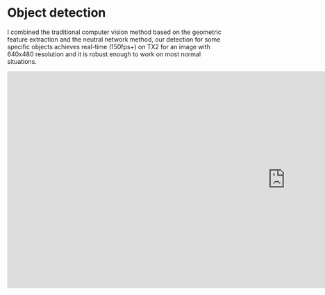 # Object detection
I combined the traditional computer vision method based on the geometric feature extraction and 
the neutral network method, our detection for some specific objects achieves real-time (150fps+) on TX2 for an image with 640x480 resolution and it is robust enough to work on most normal situations. 

<iframe width="1280" height="500" src="https://www.youtube.com/embed/8MPJoGlX35o" title="YouTube video player" frameborder="0" allow="accelerometer; autoplay; clipboard-write; encrypted-media; gyroscope; picture-in-picture" allowfullscreen></iframe>